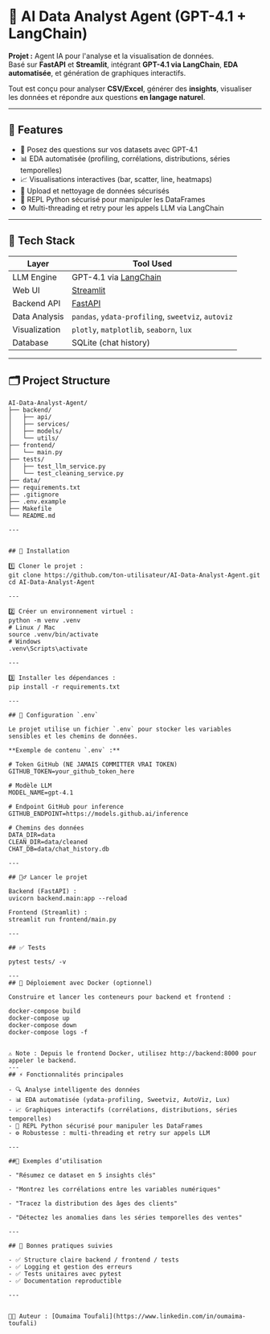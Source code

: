 # 🤖 AI Data Analyst Agent (GPT-4.1 + LangChain)

**Projet :** Agent IA pour l'analyse et la visualisation de données.  
Basé sur **FastAPI** et **Streamlit**, intégrant **GPT-4.1 via LangChain**, **EDA automatisée**, et génération de graphiques interactifs.

Tout est conçu pour analyser **CSV/Excel**, générer des **insights**, visualiser les données et répondre aux questions **en langage naturel**.

---

## 🚀 Features

- 🧠 Posez des questions sur vos datasets avec GPT-4.1  
- 📊 EDA automatisée (profiling, corrélations, distributions, séries temporelles)  
- 📈 Visualisations interactives (bar, scatter, line, heatmaps)  
- 📂 Upload et nettoyage de données sécurisés  
- 🐍 REPL Python sécurisé pour manipuler les DataFrames  
- ⚙️ Multi-threading et retry pour les appels LLM via LangChain  

---

## 🧱 Tech Stack

| Layer        | Tool Used                                    |
|--------------|----------------------------------------------|
| LLM Engine   | GPT-4.1 via [LangChain](https://www.langchain.com) |
| Web UI       | [Streamlit](https://streamlit.io)            |
| Backend API  | [FastAPI](https://fastapi.tiangolo.com)      |
| Data Analysis| `pandas`, `ydata-profiling`, `sweetviz`, `autoviz` |
| Visualization| `plotly`, `matplotlib`, `seaborn`, `lux`     |
| Database     | SQLite (chat history)                        |

---

## 🗂️ Project Structure

```text
AI-Data-Analyst-Agent/
├── backend/                 
│   ├── api/                 
│   ├── services/            
│   ├── models/              
│   └── utils/               
├── frontend/                
│   └── main.py              
├── tests/                   
│   ├── test_llm_service.py
│   └── test_cleaning_service.py
├── data/                    
├── requirements.txt         
├── .gitignore
├── .env.example             
├── Makefile                 
└── README.md

---


## 🚀 Installation

1️⃣ Cloner le projet :
git clone https://github.com/ton-utilisateur/AI-Data-Analyst-Agent.git
cd AI-Data-Analyst-Agent

---

2️⃣ Créer un environnement virtuel :
python -m venv .venv
# Linux / Mac
source .venv/bin/activate
# Windows
.venv\Scripts\activate

---

3️⃣ Installer les dépendances :
pip install -r requirements.txt

---

## 🔑 Configuration `.env`

Le projet utilise un fichier `.env` pour stocker les variables sensibles et les chemins de données.

**Exemple de contenu `.env` :**

# Token GitHub (NE JAMAIS COMMITTER VRAI TOKEN)
GITHUB_TOKEN=your_github_token_here

# Modèle LLM
MODEL_NAME=gpt-4.1

# Endpoint GitHub pour inference
GITHUB_ENDPOINT=https://models.github.ai/inference

# Chemins des données
DATA_DIR=data
CLEAN_DIR=data/cleaned
CHAT_DB=data/chat_history.db

---

## 🏃‍♂️ Lancer le projet

Backend (FastAPI) :
uvicorn backend.main:app --reload

Frontend (Streamlit) :
streamlit run frontend/main.py

---

## ✅ Tests

pytest tests/ -v

---
## 🐳 Déploiement avec Docker (optionnel)

Construire et lancer les conteneurs pour backend et frontend :

docker-compose build
docker-compose up
docker-compose down
docker-compose logs -f


⚠ Note : Depuis le frontend Docker, utilisez http://backend:8000 pour appeler le backend.
---
## ⚡ Fonctionnalités principales

- 🔍 Analyse intelligente des données  
- 📊 EDA automatisée (ydata-profiling, Sweetviz, AutoViz, Lux)  
- 📈 Graphiques interactifs (corrélations, distributions, séries temporelles)  
- 🐍 REPL Python sécurisé pour manipuler les DataFrames  
- ⚙️ Robustesse : multi-threading et retry sur appels LLM  

---

##🧠 Exemples d’utilisation

- "Résumez ce dataset en 5 insights clés"

- "Montrez les corrélations entre les variables numériques"

- "Tracez la distribution des âges des clients"

- "Détectez les anomalies dans les séries temporelles des ventes"

---

## 🔧 Bonnes pratiques suivies

- ✅ Structure claire backend / frontend / tests  
- ✅ Logging et gestion des erreurs  
- ✅ Tests unitaires avec pytest  
- ✅ Documentation reproductible  

---


👩‍💻 Auteur : [Oumaima Toufali](https://www.linkedin.com/in/oumaima-toufali)



